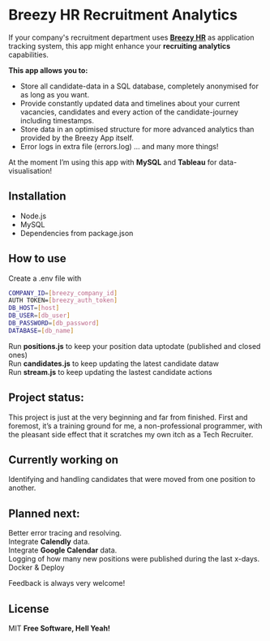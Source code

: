 # Breezy HR Recruitment Analytics
If your company's recruitment department uses **[Breezy HR](https://breezy.hr)** as application tracking system, this app might enhance your **recruiting analytics** capabilities. 

**This app allows you to:**
- Store all candidate-data in a SQL database, completely anonymised for as long as you want.
- Provide constantly updated  data and timelines about your current vacancies, candidates and every action of the candidate-journey including timestamps.
- Store data in an optimised structure for more advanced analytics than provided by the Breezy App itself.
- Error logs in extra file (errors.log)
 … and many more things!

At the moment I’m using this app with **MySQL** and **Tableau** for data-visualisation!

## Installation
- Node.js
- MySQL
- Dependencies from package.json

## How to use
Create a .env file with
```sh
COMPANY_ID=[breezy_company_id]
AUTH TOKEN=[breezy_auth_token]
DB_HOST=[host] 
DB_USER=[db_user]
DB_PASSWORD=[db_password]
DATABASE=[db_name]
```

Run **positions.js** to keep your position data uptodate (published and closed ones)  
Run **candidates.js** to keep updating the latest candidate dataw  
Run **stream.js** to keep updating the lastest candidate actions   

## Project status: 
This project is just at the very beginning and far from finished. First and foremost, it’s a training ground for me, a non-professional programmer, with the pleasant side effect that it scratches my own itch as a Tech Recruiter.

## Currently working on
Identifying and handling candidates that were moved from one position to another.  

## Planned next: 
Better error tracing and resolving.  
Integrate **Calendly** data.  
Integrate **Google Calendar** data.  
Logging of how many new positions were published during the last x-days.  
Docker & Deploy

Feedback is always very welcome!


## License

MIT
**Free Software, Hell Yeah!**